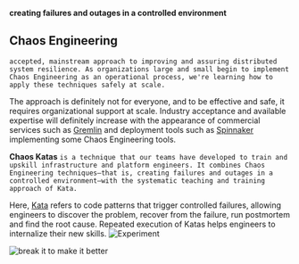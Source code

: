 **creating failures and outages in a controlled environment**

## Chaos Engineering
```accepted, mainstream approach to improving and assuring distributed system resilience. As organizations large and small begin to implement Chaos Engineering as an operational process, we're learning how to apply these techniques safely at scale.``` 

The approach is definitely not for everyone, and to be effective and safe, it requires organizational support at scale. Industry acceptance and available expertise will definitely increase with the appearance of commercial services such as [Gremlin](https://www.thoughtworks.com/radar/tools/gremlin) and deployment tools such as [Spinnaker](https://www.thoughtworks.com/radar/tools/spinnaker) implementing some Chaos Engineering tools.


**Chaos Katas** ```is a technique that our teams have developed to train and upskill infrastructure and platform engineers. It combines Chaos Engineering techniques—that is, creating failures and outages in a controlled environment—with the systematic teaching and training approach of Kata.```

Here, [Kata](https://en.wikipedia.org/wiki/Kata) refers to code patterns that trigger controlled failures, allowing engineers to discover the problem, recover from the failure, run postmortem and find the root cause. Repeated execution of Katas helps engineers to internalize their new skills.
![Experiment](https://miro.medium.com/max/5460/1*wdrHw9NmGHE38TkaeiOMJw.png)

![break it to make it better](https://slideplayer.com/slide/13619930/83/images/87/Chaos+Engineering+Team.jpg)
